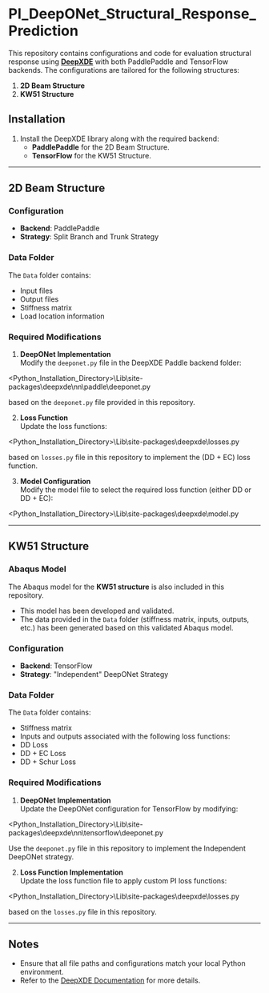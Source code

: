 # PI_DeepONet_Structural_Response_Prediction

This repository contains configurations and code for evaluation structural response using [**DeepXDE**](https://deepxde.readthedocs.io/) with both PaddlePaddle and TensorFlow backends. The configurations are tailored for the following structures:  
1. **2D Beam Structure**  
2. **KW51 Structure**

## Installation

1. Install the DeepXDE library along with the required backend:  
   - **PaddlePaddle** for the 2D Beam Structure.  
   - **TensorFlow** for the KW51 Structure.  

---

## 2D Beam Structure

### Configuration
- **Backend**: PaddlePaddle  
- **Strategy**: Split Branch and Trunk Strategy  

### Data Folder
The `Data` folder contains:
- Input files  
- Output files  
- Stiffness matrix  
- Load location information  

### Required Modifications

1. **DeepONet Implementation**  
   Modify the `deeponet.py` file in the DeepXDE Paddle backend folder:
   
<Python_Installation_Directory>\Lib\site-packages\deepxde\nn\paddle\deeponet.py

based on the `deeponet.py` file provided in this repository.

2. **Loss Function**  
Update the loss functions:

<Python_Installation_Directory>\Lib\site-packages\deepxde\losses.py

based on `losses.py` file in this repository to implement the (DD + EC) loss function.

3. **Model Configuration**  
Modify the model file to select the required loss function (either DD or DD + EC):  

<Python_Installation_Directory>\Lib\site-packages\deepxde\model.py


---

## KW51 Structure

### Abaqus Model
The Abaqus model for the **KW51 structure** is also included in this repository.  
- This model has been developed and validated.  
- The data provided in the `Data` folder (stiffness matrix, inputs, outputs, etc.) has been generated based on this validated Abaqus model.
  
### Configuration
- **Backend**: TensorFlow  
- **Strategy**: "Independent" DeepONet Strategy  

### Data Folder
The `Data` folder contains:
- Stiffness matrix  
- Inputs and outputs associated with the following loss functions:  
- DD Loss  
- DD + EC Loss  
- DD + Schur Loss

### Required Modifications

1. **DeepONet Implementation**  
Update the DeepONet configuration for TensorFlow by modifying:  

<Python_Installation_Directory>\Lib\site-packages\deepxde\nn\tensorflow\deeponet.py

Use the `deeponet.py` file in this repository to implement the Independent DeepONet strategy.

2. **Loss Function Implementation**  
Update the loss function file to apply custom PI loss functions:  

<Python_Installation_Directory>\Lib\site-packages\deepxde\losses.py

based on the `losses.py` file in this repository.

---

## Notes
- Ensure that all file paths and configurations match your local Python environment.  
- Refer to the [DeepXDE Documentation](https://deepxde.readthedocs.io/) for more details.  
